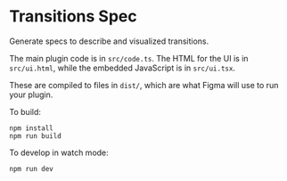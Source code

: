 # Transitions Spec

Generate specs to describe and visualized transitions.

The main plugin code is in `src/code.ts`. The HTML for the UI is in
`src/ui.html`, while the embedded JavaScript is in `src/ui.tsx`.

These are compiled to files in `dist/`, which are what Figma will use to run
your plugin.

To build:

```shell
npm install
npm run build
```

To develop in watch mode:

```shell
npm run dev
```
